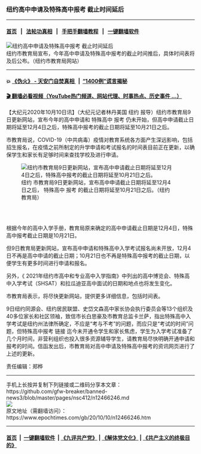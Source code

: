 ### 纽约高中申请及特殊高中报考 截止时间延后
------------------------

#### [首页](https://github.com/gfw-breaker/banned-news3/blob/master/README.md) &nbsp;&nbsp;|&nbsp;&nbsp; [法轮功真相](https://github.com/begood0513/basic/blob/master/README.md)  &nbsp;&nbsp;|&nbsp;&nbsp; [手把手翻墙教程](https://github.com/gfw-breaker/guides/wiki)  &nbsp;&nbsp;|&nbsp;&nbsp; [一键翻墙软件](https://github.com/gfw-breaker/nogfw/blob/master/README.md)  



<div><img alt="纽约高中申请及特殊高中报考 截止时间延后" class="attachment-djy_600_400 size-djy_600_400 wp-post-image" src="https://i.epochtimes.com/assets/uploads/2020/10/cb1582eee5863d3d33383b8761b28813-600x400.jpg"/>
<div class="caption">
 纽约市教育局宣布，今年高中申请及特殊高中报考的截止时间推后，具体时间表将及后公布。（纽约市教育局网站）
</div></div><hr/>

#### 💥 [《伪火》 - 天安门自焚真相 ](http://158.247.195.190:10000/videos/blog/weihuo.html)&nbsp; |&nbsp; [“1400例”谎言揭秘  ](http://158.247.195.190:10000/videos/blog/jiexi1400.html)

#### [ 🎬  翻墙必看视频（YouTube热门频道、网站代理、时事热点、历史事件 ...）](https://github.com/gfw-breaker/links/blob/master/banned.md)

<div><p>
 【大纪元2020年10月10日讯】（大纪元记者林丹美国
 <ok href="https://www.epochtimes.com/gb/tag/%E7%BA%BD%E7%BA%A6.html">
  纽约
 </ok>
 报导）纽约市教育局9日更新网站，宣布今年的高中申请和
 <ok href="https://www.epochtimes.com/gb/tag/%E7%89%B9%E6%AE%8A%E9%AB%98%E4%B8%AD.html">
  特殊高中
 </ok>
 <ok href="https://www.epochtimes.com/gb/tag/%E6%8A%A5%E8%80%83.html">
  报考
 </ok>
 仍未开始，但高中申请截止日期将延至12月4日之后，特殊高中报考的截止日期将延至10月21日之后。
</p>
<p>
 市教育局说，COVID-19（中共病毒）疫情对教育系统各方面产生深远影响，包括招生报名，在疫情之前所制定的升学申请和考试报名的时间表目前正在更新，以确保学生和家长有足够时间来查找学校及进行申请。
</p>
<figure class="wp-caption aligncenter" id="12466248" style="width: 405px">
 <img alt="纽约市教育局9日更新网站，宣布高中申请截止日期将延至12月4日之后，特殊高中报考的截止日期将延至10月21日之后。" class="" src="https://i.epochtimes.com/assets/uploads/2020/10/cd9d83cf24f9ee10f9279f561e4c3404-450x578.png"/>
 <br/><figcaption class="wp-caption-text">
  <ok href="https://www.epochtimes.com/gb/tag/%E7%BA%BD%E7%BA%A6.html">
   纽约
  </ok>
  市教育局9日更新网站，宣布高中申请截止日期将延至12月4日之后，
  <ok href="https://www.epochtimes.com/gb/tag/%E7%89%B9%E6%AE%8A%E9%AB%98%E4%B8%AD.html">
   特殊高中
  </ok>
  <ok href="https://www.epochtimes.com/gb/tag/%E6%8A%A5%E8%80%83.html">
   报考
  </ok>
  的截止日期将延至10月21日之后。（纽约教育局）
 </figcaption><br/>
</figure><br/>
<p>
 根据今年的高中入学手册，教育局原来确定的高中申请截止日期是12月4日，特殊高中报考截止日期是10月21日。
</p>
<p>
 但9日教育局更新网站，宣布高中申请和特殊高中入学考试报名尚未开放，12月4日不再是高中申请的截止日期；10月21日也不再是特殊高中报考的截止日期，以便学生有更多时间进行申请和报名。
</p>
<p>
 另外，《 2021年纽约市高中和专业高中入学指南》中列出的高中博览会、特殊高中入学考试（SHSAT）和拉瓜迪亚高中面试的日期和地点也将发生变化。
</p>
<p>
 市教育局表示，将尽快更新网站，提供更多详细信息，包括时间表。
</p>
<p>
 9日纽约同源会、纽约居民联盟、史岱文森高中家长协会执行委员会等13个组织及40多位家长和社区领袖，致信市长白思豪及市教育总监卡兰萨，指出特殊高中入学考试是纽约州法律所确定，不应是“考与不考”的问题，而应只是“考试的时间”问题，但特殊高中报考
 <ok href="https://www.epochtimes.com/gb/tag/%E9%93%BE%E6%8E%A5.html">
  链接
 </ok>
 迄今未开通令学生和家长焦虑，学生为入学考试准备了几个月时间，非营利组织也投入很多资源辅导学生，请教育局尽快明确开通申请和报考的时间。信函发出后，市教育局对高中申请及特殊高中报考的资讯网页进行了上述的更新。
</p>
<p>
 责任编辑：郑桦
</p>
</div>
<hr/>
手机上长按并复制下列链接或二维码分享本文章：<br/>
https://github.com/gfw-breaker/banned-news3/blob/master/pages/nsc412/n12466246.md <br/>
<a href='https://github.com/gfw-breaker/banned-news3/blob/master/pages/nsc412/n12466246.md'><img src='https://github.com/gfw-breaker/banned-news3/blob/master/pages/nsc412/n12466246.md.png'/></a> <br/>
原文地址（需翻墙访问）：https://www.epochtimes.com/gb/20/10/10/n12466246.htm


------------------------
#### [首页](https://github.com/gfw-breaker/banned-news3/blob/master/README.md) &nbsp;|&nbsp; [一键翻墙软件](https://github.com/gfw-breaker/nogfw/blob/master/README.md) &nbsp;| [《九评共产党》](https://github.com/gfw-breaker/9ping.md/blob/master/README.md#九评之一评共产党是什么) | [《解体党文化》](https://github.com/gfw-breaker/jtdwh.md/blob/master/README.md) | [《共产主义的终极目的》](https://github.com/gfw-breaker/gczydzjmd.md/blob/master/README.md)


<img src='http://gfw-breaker.win/banned-news3/pages/nsc412/n12466246.md' width='0px' height='0px'/>
